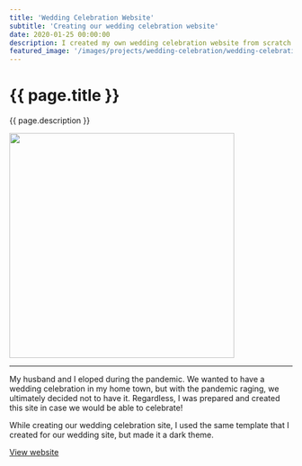 ```yaml
---
title: 'Wedding Celebration Website'
subtitle: 'Creating our wedding celebration website'
date: 2020-01-25 00:00:00
description: I created my own wedding celebration website from scratch for our guests to reference leading up to our celebration.
featured_image: '/images/projects/wedding-celebration/wedding-celebration-lg.png'
---
```


# {{ page.title }}

{{ page.description }}

<img src="{{site.baseurl}}{{ page.featured_image }}" style="width:400px">

---

My husband and I eloped during the pandemic. We wanted to have a wedding celebration in my home town, but with the pandemic raging, we ultimately decided not to have it. Regardless, I was prepared and created this site in case we would be able to celebrate!

While creating our wedding celebration site, I used the same template that I created for our wedding site, but made it a dark theme. 

[View website](http://kelsiegosser.com/wedding-celebration/)
